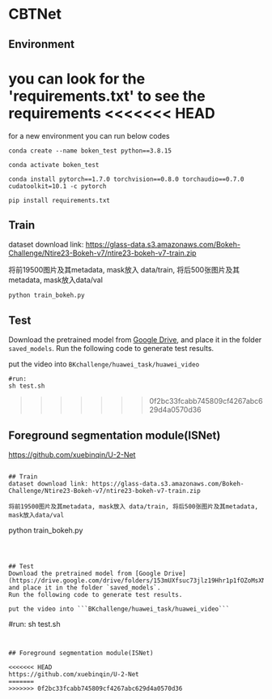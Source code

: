 # CBTNet

## Environment 
you can look for the 'requirements.txt' to see the requirements
<<<<<<< HEAD
=======

for a new environment you can run below codes
```
conda create --name boken_test python==3.8.15

conda activate boken_test

conda install pytorch==1.7.0 torchvision==0.8.0 torchaudio==0.7.0 cudatoolkit=10.1 -c pytorch

pip install requirements.txt

```

## Train 
dataset download link: https://glass-data.s3.amazonaws.com/Bokeh-Challenge/Ntire23-Bokeh-v7/ntire23-bokeh-v7-train.zip

将前19500图片及其metadata, mask放入 data/train, 将后500张图片及其metadata, mask放入data/val

```
python train_bokeh.py
```



## Test
Download the pretrained model from [Google Drive](https://drive.google.com/drive/folders/153mUXfsuc73jlz19Hhr1p1fOZoMsXNAQ), and place it in the folder `saved_models`. 
Run the following code to generate test results.

put the video into ```BKchallenge/huawei_task/huawei_video```

```
#run:
sh test.sh
```
>>>>>>> 0f2bc33fcabb745809cf4267abc629d4a0570d36


## Foreground segmentation module(ISNet)

https://github.com/xuebinqin/U-2-Net






```

## Train 
dataset download link: https://glass-data.s3.amazonaws.com/Bokeh-Challenge/Ntire23-Bokeh-v7/ntire23-bokeh-v7-train.zip

将前19500图片及其metadata, mask放入 data/train, 将后500张图片及其metadata, mask放入data/val

```
python train_bokeh.py
```



## Test
Download the pretrained model from [Google Drive](https://drive.google.com/drive/folders/153mUXfsuc73jlz19Hhr1p1fOZoMsXNAQ), and place it in the folder `saved_models`. 
Run the following code to generate test results.

put the video into ```BKchallenge/huawei_task/huawei_video```

```
#run:
sh test.sh
```


## Foreground segmentation module(ISNet)

<<<<<<< HEAD
https://github.com/xuebinqin/U-2-Net
=======
>>>>>>> 0f2bc33fcabb745809cf4267abc629d4a0570d36
